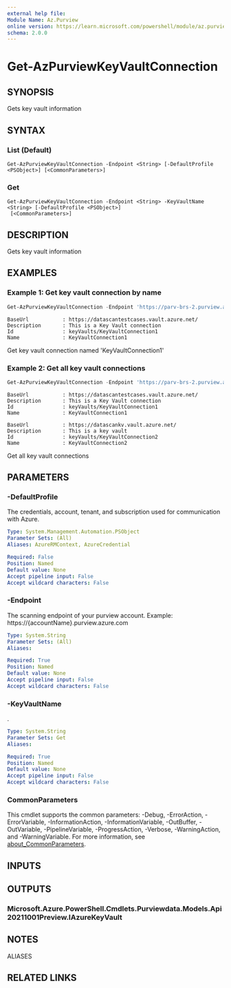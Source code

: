 ```yaml
---
external help file:
Module Name: Az.Purview
online version: https://learn.microsoft.com/powershell/module/az.purview/get-azpurviewkeyvaultconnection
schema: 2.0.0
---
```


# Get-AzPurviewKeyVaultConnection

## SYNOPSIS
Gets key vault information

## SYNTAX

### List (Default)
```
Get-AzPurviewKeyVaultConnection -Endpoint <String> [-DefaultProfile <PSObject>] [<CommonParameters>]
```

### Get
```
Get-AzPurviewKeyVaultConnection -Endpoint <String> -KeyVaultName <String> [-DefaultProfile <PSObject>]
 [<CommonParameters>]
```

## DESCRIPTION
Gets key vault information

## EXAMPLES

### Example 1: Get key vault connection by name
```powershell
Get-AzPurviewKeyVaultConnection -Endpoint 'https://parv-brs-2.purview.azure.com/' -KeyVaultName 'KeyVaultConnection1'
```

```output
BaseUrl           : https://datascantestcases.vault.azure.net/
Description       : This is a Key Vault connection
Id                : keyVaults/KeyVaultConnection1
Name              : KeyVaultConnection1
```

Get key vault connection named 'KeyVaultConnection1'

### Example 2: Get all key vault connections
```powershell
Get-AzPurviewKeyVaultConnection -Endpoint 'https://parv-brs-2.purview.azure.com/'
```

```output
BaseUrl           : https://datascantestcases.vault.azure.net/
Description       : This is a Key Vault connection
Id                : keyVaults/KeyVaultConnection1
Name              : KeyVaultConnection1

BaseUrl           : https://datascankv.vault.azure.net/
Description       : This is a key vault
Id                : keyVaults/KeyVaultConnection2
Name              : KeyVaultConnection2
```

Get all key vault connections

## PARAMETERS

### -DefaultProfile
The credentials, account, tenant, and subscription used for communication with Azure.

```yaml
Type: System.Management.Automation.PSObject
Parameter Sets: (All)
Aliases: AzureRMContext, AzureCredential

Required: False
Position: Named
Default value: None
Accept pipeline input: False
Accept wildcard characters: False
```

### -Endpoint
The scanning endpoint of your purview account.
Example: https://{accountName}.purview.azure.com

```yaml
Type: System.String
Parameter Sets: (All)
Aliases:

Required: True
Position: Named
Default value: None
Accept pipeline input: False
Accept wildcard characters: False
```

### -KeyVaultName
.

```yaml
Type: System.String
Parameter Sets: Get
Aliases:

Required: True
Position: Named
Default value: None
Accept pipeline input: False
Accept wildcard characters: False
```

### CommonParameters
This cmdlet supports the common parameters: -Debug, -ErrorAction, -ErrorVariable, -InformationAction, -InformationVariable, -OutBuffer, -OutVariable, -PipelineVariable, -ProgressAction, -Verbose, -WarningAction, and -WarningVariable. For more information, see [about_CommonParameters](http://go.microsoft.com/fwlink/?LinkID=113216).

## INPUTS

## OUTPUTS

### Microsoft.Azure.PowerShell.Cmdlets.Purviewdata.Models.Api20211001Preview.IAzureKeyVault

## NOTES

ALIASES

## RELATED LINKS
